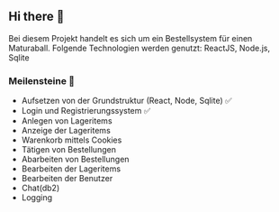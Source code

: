 ## Hi there 👋

Bei diesem Projekt handelt es sich um ein Bestellsystem für einen Maturaball.
Folgende Technologien werden genutzt: ReactJS, Node.js, Sqlite

### Meilensteine 🏅

- Aufsetzen von der Grundstruktur (React, Node, Sqlite) ✅
- Login und Registrierungssystem ✅
- Anlegen von Lageritems
- Anzeige der Lageritems
- Warenkorb mittels Cookies
- Tätigen von Bestellungen
- Abarbeiten von Bestellungen
- Bearbeiten der Lageritems
- Bearbeiten der Benutzer
- Chat(db2)
- Logging
